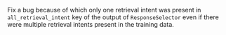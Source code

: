 Fix a bug because of which only one retrieval intent was present in `all_retrieval_intent` key of the output of `ResponseSelector` even if there were multiple retrieval intents present in the training data.
